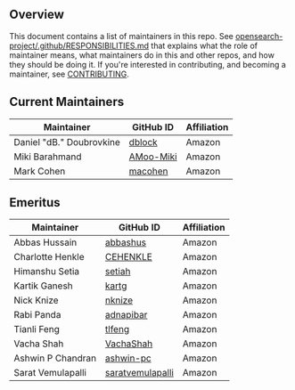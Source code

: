 ## Overview

This document contains a list of maintainers in this repo. See [opensearch-project/.github/RESPONSIBILITIES.md](https://github.com/opensearch-project/.github/blob/main/RESPONSIBILITIES.md#maintainer-responsibilities) that explains what the role of maintainer means, what maintainers do in this and other repos, and how they should be doing it. If you're interested in contributing, and becoming a maintainer, see [CONTRIBUTING](CONTRIBUTING.md).

## Current Maintainers

| Maintainer               | GitHub ID                                               | Affiliation |
|--------------------------|---------------------------------------------------------|-------------|
| Daniel "dB." Doubrovkine | [dblock](https://github.com/dblock)                     | Amazon      |
| Miki Barahmand           | [AMoo-Miki](https://github.com/AMoo-Miki)               | Amazon      |
| Mark Cohen               | [macohen](https://github.com/macohen)                   | Amazon      |


## Emeritus

| Maintainer               | GitHub ID                                               | Affiliation |
|--------------------------|---------------------------------------------------------|-------------|
| Abbas Hussain            | [abbashus](https://github.com/abbashus)                 | Amazon      |
| Charlotte Henkle         | [CEHENKLE](https://github.com/CEHENKLE)                 | Amazon      |
| Himanshu Setia           | [setiah](https://github.com/setiah)                     | Amazon      |
| Kartik Ganesh            | [kartg](https://github.com/kartg)                       | Amazon      |
| Nick Knize               | [nknize](https://github.com/nknize)                     | Amazon      |
| Rabi Panda               | [adnapibar](https://github.com/adnapibar)               | Amazon      |
| Tianli Feng              | [tlfeng](https://github.com/tlfeng)                     | Amazon      |
| Vacha Shah               | [VachaShah](https://github.com/VachaShah)               | Amazon      |
| Ashwin P Chandran        | [ashwin-pc](https://github.com/ashwin-pc)               | Amazon      |
| Sarat Vemulapalli        | [saratvemulapalli](https://github.com/saratvemulapalli) | Amazon      |
